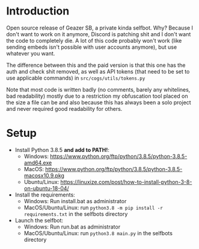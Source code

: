 # Introduction
Open source release of Geazer SB, a private kinda selfbot.
Why? Because I don't want to work on it anymore, Discord is patching shit and I don't want the code to completely die.
A lot of this code probably won't work (like sending embeds isn't possible with user accounts anymore), but use whatever you want.

The difference between this and the paid version is that this one has the auth and check shit removed, as well as API tokens (that need to be set to use applicable commands) in `src/cogs/utils/tokens.py`

Note that most code is written badly (no comments, barely any whitelines, bad readability) mostly due to a restriction my obfuscation tool placed on the size a file can be and also because this has always been a solo project and never required good readability for others.

# Setup
+ Install Python 3.8.5 __and add to PATH!__:
  * Windows: https://www.python.org/ftp/python/3.8.5/python-3.8.5-amd64.exe
  * MacOS: https://www.python.org/ftp/python/3.8.5/python-3.8.5-macosx10.9.pkg
  * Ubuntu/Linux: https://linuxize.com/post/how-to-install-python-3-8-on-ubuntu-18-04/
+ Install the requirements:
  * Windows: Run install.bat as administrator
  * MacOS/Ubuntu/Linux: run `python3.8 -m pip install -r requirements.txt` in the selfbots directory
+ Launch the selfbot:
  * Windows: Run run.bat as administrator
  * MacOS/Ubuntu/Linux: run `python3.8 main.py` in the selfbots directory
